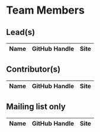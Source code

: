 # Team Members

## Lead(s)
Name | GitHub Handle | Site
-- | -- | --

## Contributor(s)
Name | GitHub Handle | Site
-- | -- | --

## Mailing list only
Name | GitHub Handle | Site
-- | -- | --

